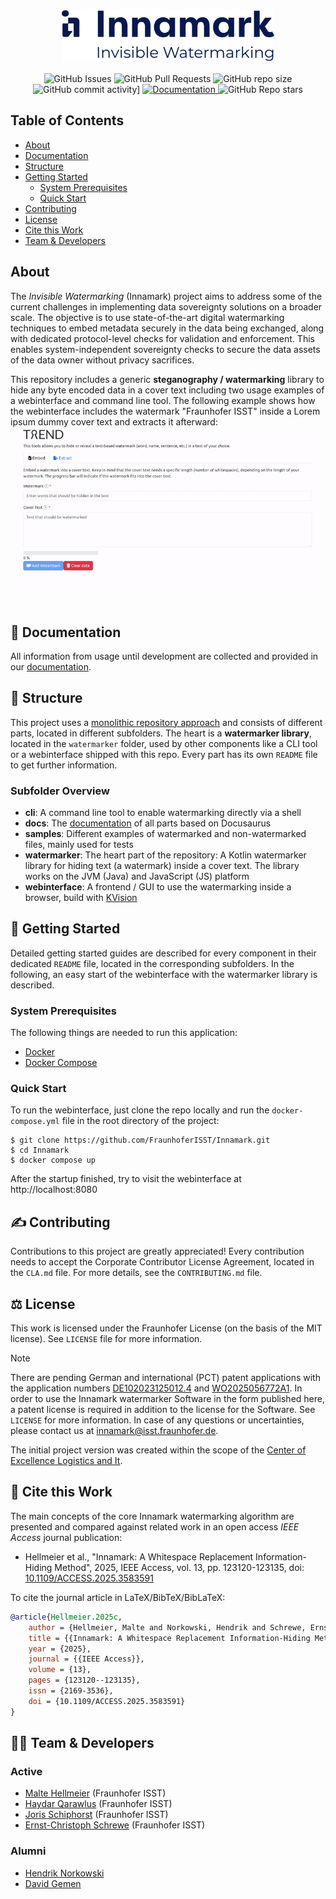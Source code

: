 <div align="center">
  <picture>
    <source width="340" media="(prefers-color-scheme: dark)" srcset="docs/static/img/branding/logo-sub/white/innamark_logo-sub_w.svg">
    <source width="340" media="(prefers-color-scheme: light)" srcset="docs/static/img/branding/logo-sub/black/innamark_logo-sub_b.svg">
    <img width="340" alt="Innamark (Invisible Watermarking) logo" 
src="docs/static/img/branding/logo-sub/black/innamark_logo-sub_b.svg">
  </picture>
  <br />
  <br />
  <img alt="GitHub Issues" src="https://img.shields.io/github/issues/FraunhoferISST/Innamark">
  <img alt="GitHub Pull Requests" src="https://img.shields.io/github/issues-pr/FraunhoferISST/Innamark">
  <img alt="GitHub repo size" src="https://img.shields.io/github/repo-size/FraunhoferISST/Innamark">
  <img alt="GitHub commit activity]" src="https://img.shields.io/github/commit-activity/t/FraunhoferISST/Innamark">
  <a href="https://fraunhoferisst.github.io/Innamark/">
    <img alt="Documentation" src="https://img.shields.io/badge/docs-online-green">
  </a>
  <img alt="GitHub Repo stars" src="https://img.shields.io/github/stars/FraunhoferISST/Innamark">
</div>

## Table of Contents

- [About](#about)
- [Documentation](#-documentation)
- [Structure](#-structure)
- [Getting Started](#getting-started)
    - [System Prerequisites](#system-prerequisites)
    - [Quick Start](#quick-start)
- [Contributing](#-contributing)
- [License](#-license)
- [Cite this Work](#-cite-this-work)
- [Team & Developers](#-team--developers)

## About

The *Invisible Watermarking* (Innamark) project aims to address some of the current
challenges in implementing data sovereignty solutions on a broader scale. The objective is to use
state-of-the-art digital watermarking techniques to embed metadata securely in the data being
exchanged, along with dedicated protocol-level checks for validation and enforcement. This enables
system-independent sovereignty checks to secure the data assets of the data owner without privacy
sacrifices.

This repository includes a generic **steganography / watermarking** library to hide any byte
encoded data in a cover text including two usage examples of a webinterface and command line
tool. The following example shows how the webinterface includes the watermark "Fraunhofer ISST"
inside a Lorem ipsum dummy cover text and extracts it afterward:
![Animated example of the webinterface](docs/static/img/webinterface-demo.gif)

## 📖 Documentation

All information from usage until development are collected and provided in our
[documentation](https://fraunhoferisst.github.io/Innamark/).

## 📁 Structure

This project uses a [monolithic repository approach](https://en.wikipedia.org/wiki/Monorepo) and
consists of different parts, located in different subfolders. The heart is a **watermarker
library**, located in the `watermarker` folder, used by other components like a CLI
tool or a webinterface shipped with this repo. Every part has its own `README` file to get further
information.

### Subfolder Overview

- **cli**: A command line tool to enable watermarking directly via a shell
- **docs**: The [documentation](https://fraunhoferisst.github.io/Innamark/) of all parts based on Docusaurus
- **samples**: Different examples of watermarked and non-watermarked files, mainly used for tests
- **watermarker**: The heart part of the repository: A Kotlin watermarker library for hiding text (a watermark) inside a cover text. The library works on the JVM (Java) and JavaScript (JS) platform
- **webinterface**: A frontend / GUI to use the watermarking inside a browser, build with
  [KVision](https://github.com/rjaros/kvision)

## 🚀 Getting Started

Detailed getting started guides are described for every component in their dedicated `README`
file, located in the corresponding subfolders. In the following, an easy start of the webinterface
with the watermarker library is described.

### System Prerequisites

The following things are needed to run this application:

- [Docker](https://docs.docker.com/engine/install/)
- [Docker Compose](https://docs.docker.com/compose/install/)

### Quick Start

To run the webinterface, just clone the repo locally and run the `docker-compose.yml` file in the
root directory of the project:

```shell
$ git clone https://github.com/FraunhoferISST/Innamark.git
$ cd Innamark
$ docker compose up
```

After the startup finished, try to visit the webinterface at http://localhost:8080

## ✍️ Contributing

Contributions to this project are greatly appreciated! Every contribution needs to accept the
Corporate Contributor License Agreement, located in the `CLA.md` file. For more details, see the
`CONTRIBUTING.md` file.

## ⚖️ License

This work is licensed under the Fraunhofer License (on the basis of the MIT license). See
`LICENSE` file for more information.

> [!NOTE]
> There are pending German and international (PCT) patent applications with the application numbers
> [DE102023125012.4](https://patents.google.com/patent/DE102023125012A1) and
> [WO2025056772A1](https://patents.google.com/patent/WO2025056772A1). In order to use the Innamark
> watermarker Software in the form published here, a patent license is required in addition to the
> license for the Software. See `LICENSE` for more information. In case of any questions or
> uncertainties, please contact us at innamark@isst.fraunhofer.de.

The initial project version was created within the scope of
the [Center of Excellence Logistics and It](https://ce-logit.com/).

## 📝 Cite this Work

The main concepts of the core Innamark watermarking algorithm are presented and compared against
related work in an open access _IEEE Access_ journal publication:

- Hellmeier et al., "Innamark: A Whitespace Replacement Information-Hiding Method", 2025, IEEE
  Access, vol. 13, pp. 123120-123135, doi: [10.1109/ACCESS.2025.3583591](https://doi.org/10.1109/ACCESS.2025.3583591)

To cite the journal article in LaTeX/BibTeX/BibLaTeX:

```bibtex
@article{Hellmeier.2025c,
    author = {Hellmeier, Malte and Norkowski, Hendrik and Schrewe, Ernst-Christoph and Qarawlus, Haydar and Howar, Falk},
    title = {{Innamark: A Whitespace Replacement Information-Hiding Method}},
    year = {2025},
    journal = {{IEEE Access}},
    volume = {13},
    pages = {123120--123135},
    issn = {2169-3536},
    doi = {10.1109/ACCESS.2025.3583591}
}
```

## 👨👩 Team & Developers

### Active

- [Malte Hellmeier](https://github.com/mhellmeier) (Fraunhofer ISST)
- [Haydar Qarawlus](https://github.com/hqarawlus) (Fraunhofer ISST)
- [Joris Schiphorst](https://github.com/Schiphorst-ISST) (Fraunhofer ISST)
- [Ernst-Christoph Schrewe](https://github.com/eschrewe) (Fraunhofer ISST)

### Alumni

- [Hendrik Norkowski](https://github.com/hnorkowski)
- [David Gemen](https://github.com/gemdav)
